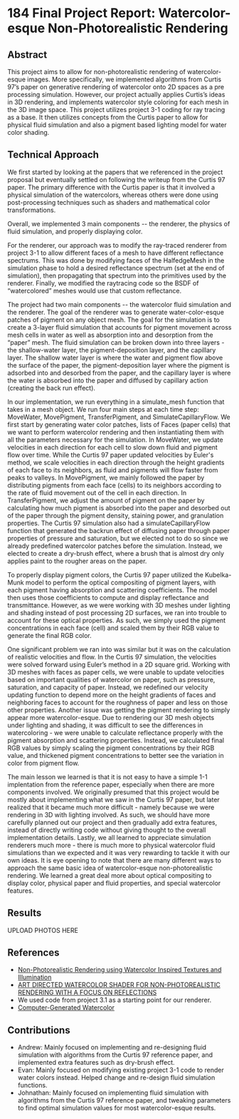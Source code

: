 # 184 Final Project Report: Watercolor-esque Non-Photorealistic Rendering

## Abstract
This project aims to allow for non-photorealistic rendering of watercolor-esque images. More specifically, we implemented algorithms from Curtis 97’s paper on generative rendering of watercolor onto 2D spaces as a pre processing simulation. However, our project actually applies Curtis’s ideas in 3D rendering, and implements watercolor style coloring for each mesh in the 3D image space. This project utilizes project 3-1 coding for ray tracing as a base. It then utilizes concepts from the Curtis paper to allow for physical fluid simulation and also a pigment based lighting model for water color shading. 

## Technical Approach
We first started by looking at the papers that we referenced in the project proposal but eventually settled on following the writeup from the Curtis 97 paper. The primary difference with the Curtis paper is that it involved a physical simulation of the watercolors, whereas others were done using post-processing techniques such as shaders and mathematical color transformations.

Overall, we implemented 3 main components -- the renderer, the physics of fluid simulation, and properly displaying color.

For the renderer, our approach was to modify the ray-traced renderer from project 3-1 to allow different faces of a mesh to have different reflectance spectrums. This was done by modifying faces of the HalfedgeMesh in the simulation phase to hold a desired reflectance spectrum (set at the end of simulation), then propagating that spectrum into the primitives used by the renderer. Finally, we modified the raytracing code so the BSDF of “watercolored” meshes would use that custom reflectance. 

The project had two main components -- the watercolor fluid simulation and the renderer. The goal of the renderer was to generate water-color-esque patches of pigment on any object mesh. The goal for the simulation is to create a 3-layer fluid simulation that accounts for pigment movement across mesh cells in water as well as absorption into and desorption from the “paper” mesh. The fluid simulation can be broken down into three layers - the shallow-water layer, the pigment-deposition layer, and the capillary layer. The shallow water layer is where the water and pigment flow above the surface of the paper, the pigment-deposition layer where the pigment is adsorbed into and desorbed from the paper, and the capillary layer is where the water is absorbed into the paper and diffused by capillary action (creating the back run effect).

In our implementation, we run everything in a simulate_mesh function that takes in a mesh object. We run four main steps at each time step: MoveWater, MovePigment, TransferPigment, and SimulateCapillaryFlow. We first start by generating water color patches, lists of Faces (paper cells) that we want to perform watercolor rendering and then instantiating them with all the parameters necessary for the simulation. In MoveWater, we update velocities in each direction for each cell to slow down fluid and pigment flow over time. While the Curtis 97 paper updated velocities by Euler's method, we scale velocities in each direction through the height gradients of each face to its neighbors, as fluid and pigments will flow faster from peaks to valleys. In MovePigment, we mainly followed the paper by distributing pigments from each face (cells) to its neighbors according to the rate of fluid movement out of the cell in each direction. In TransferPigment, we adjust the amount of pigment on the paper by calculating how much pigment is absorbed into the paper and desorbed out of the paper through the pigment density, staining power, and granulation properties. The Curtis 97 simulation also had a simulateCapillaryFlow function that generated the backrun effect of diffusing paper through paper properties of pressure and saturation, but we elected not to do so since we already predefined watercolor patches before the simulation. Instead, we elected to create a dry-brush effect, where a brush that is almost dry only applies paint to the rougher areas on the paper.

To properly display pigment colors, the Curtis 97 paper utilized the Kubelka-Munk model to perform the optical compositing of pigment layers, with each pigment having absorption and scattering coefficients. The model then uses those coefficients to compute and display reflectance and transmittance. However, as we were working with 3D meshes under lighting and shading instead of post processing 2D surfaces, we ran into trouble to account for these optical properties. As such, we simply used the pigment concentrations in each face (cell) and scaled them by their RGB value to generate the final RGB color.

One significant problem we ran into was similar but it was on the calculation of realistic velocities and flow. In the Curtis 97 simulation, the velocities were solved forward using Euler’s method in a 2D square grid.  Working with 3D meshes with faces as paper cells, we were unable to update velocities based on important qualities of watercolor on paper, such as pressure, saturation, and capacity of paper. Instead, we redefined our velocity updating function to depend more on the height gradients of faces and neighboring faces to account for the roughness of paper and less on those other properties. Another issue was getting the pigment rendering to simply appear more watercolor-esque. Due to rendering our 3D mesh objects under lighting and shading, it was difficult to see the differences in watercoloring - we were unable to calculate reflectance properly with the pigment absorption and scattering properties. Instead, we calculated final RGB values by simply scaling the pigment concentrations by their RGB value, and thickened pigment concentrations to better see the variation in color from pigment flow.

The main lesson we learned is that it is not easy to have a simple 1-1 implentation from the reference paper, especially when there are more components involved. We originally presumed that this project would be mostly about implementing what we saw in the Curtis 97 paper, but later realized that it became much more difficult - namely because we were rendering in 3D with lighting involved. As such, we should have more carefully planned out our project and then gradually add extra features, instead of directly writing code without giving thought to the overall implementation details. Lastly, we all learned to appreciate simulation renderers much more - there is much more to physical watercolor fluid simulations than we expected and it was very rewarding to tackle it with our own ideas. It is eye opening to note that there are many different ways to approach the same basic idea of watercolor-esque non-photorealistic rendering. We learned a great deal more about optical compositing to display color, physical paper and fluid properties, and special watercolor features.

## Results
UPLOAD PHOTOS HERE

## References
* [Non-Photorealistic Rendering
using Watercolor Inspired Textures and Illumination](https://www.dimap.ufrn.br/~motta/dim102/Projetos/NPR/Lume_PG01.pdf)
* [ART DIRECTED WATERCOLOR SHADER FOR NON-PHOTOREALISTIC
RENDERING WITH A FOCUS ON REFLECTIONS](https://core.ac.uk/download/pdf/154406433.pdf)
* We used code from project 3.1 as a starting point for our renderer.
* [Computer-Generated Watercolor](https://www.cs.princeton.edu/courses/archive/fall00/cs597b/papers/curtis97.pdf)

## Contributions
* Andrew: Mainly focused on implementing and re-designing fluid simulation with algorithms from the Curtis 97 reference paper, and implemented extra features such as dry-brush effect.
* Evan: Mainly focused on modifying existing project 3-1 code to render water colors instead. Helped change and re-design fluid simulation functions.
* Johnathan: Mainly focused on implementing fluid simulation with algorithms from the Curtis 97 reference paper, and tweaking parameters to find optimal simulation values for most watercolor-esque results.
